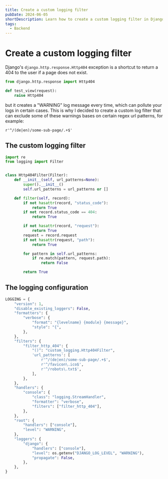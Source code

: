 ```yaml
---
title: Create a custom logging filter
pubDate: 2024-06-05
shortDescription: Learn how to create a custom logging filter in Django to exclude specific 404 error messages from your logs based on URL patterns.
tags:
  - Backend
---
```


# Create a custom logging filter

Django's `django.http.response.Http404` exception is a shortcut to return a 404 to the user if a page does not exist.

```python
from django.http.response import Http404

def test_view(request):
    raise Http404
```

but it creates a "WARNING" log message every time, which can pollute your logs in certain cases.
This is why I decided to create a custom log filter that can exclude some of these warnings bases on certain regex url patterns, for example:

```
r'^/(de|en)/some-sub-page/.+$'
```

## The custom logging filter

```python
import re
from logging import Filter


class Http404Filter(Filter):
    def __init__(self, url_patterns=None):
        super().__init__()
        self.url_patterns = url_patterns or []

    def filter(self, record):
        if not hasattr(record, "status_code"):
            return True
        if not record.status_code == 404:
            return True

        if not hasattr(record, "request"):
            return True
        request = record.request
        if not hasattr(request, "path"):
            return True

        for pattern in self.url_patterns:
            if re.match(pattern, request.path):
                return False

        return True

```

## The logging configuration

```python
LOGGING = {
    "version": 1,
    "disable_existing_loggers": False,
    "formatters": {
        "verbose": {
            "format": "{levelname} {module} {message}",
            "style": "{",
        },
    },
    "filters": {
        "filter_http_404": {
            "()": "custom_logging.Http404Filter",
            'url_patterns': [
                r'^/(de|en)/some-sub-page/.+$',
                r'^/favicon\.ico$',
                r'^/robots\.txt$',
            ],
        },
    },
    "handlers": {
        "console": {
            "class": "logging.StreamHandler",
            "formatter": "verbose",
            "filters": ["filter_http_404"],
        },
    },
    "root": {
        "handlers": ["console"],
        "level": "WARNING",
    },
    "loggers": {
        "django": {
            "handlers": ["console"],
            "level": os.getenv("DJANGO_LOG_LEVEL", "WARNING"),
            "propagate": False,
        },
    },
}
```
